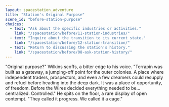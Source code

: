 ```yaml
---
layout: spacestation_adventure
title: "Station's Original Purpose"
scene_id: "before-station-purpose"
choices:
  - text: "Ask about the specific industries or activities."
    link: "/spacestation/before/11-station-industries/"
  - text: "Inquire about the transition to its current state."
    link: "/spacestation/before/12-station-transition/"
  - text: "Return to discussing the station's history."
    link: "/spacestation/before/08-ask-station-history/"
---
```


"Original purpose?" Wilkins scoffs, a bitter edge to his voice. "Terrapin was built as a gateway, a jumping-off point for the outer colonies. A place where independent traders, prospectors, and even a few dreamers could resupply and refuel before heading into the deep dark. It was a place of opportunity, of freedom. Before the Wires decided everything needed to be... centralized. Controlled." He spits on the floor, a rare display of open contempt. "They called it progress. We called it a cage."
